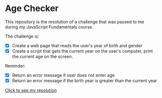 # Age Checker

This repository is the resolution of a challenge that was passed to me during my JavaScript Fundamentals course.


The challenge is:
- [x] Create a web page that reads the user's year of birth and gender
- [x] Create a script that gets the current year on the user's computer, print the current age on the screen.

Reminder:
- [x] Return an error message if user does not enter age
- [x] Return an error message if the birth year is greater than the current year

[Click to see my resolution](https://agechecker.netlify.app/)
